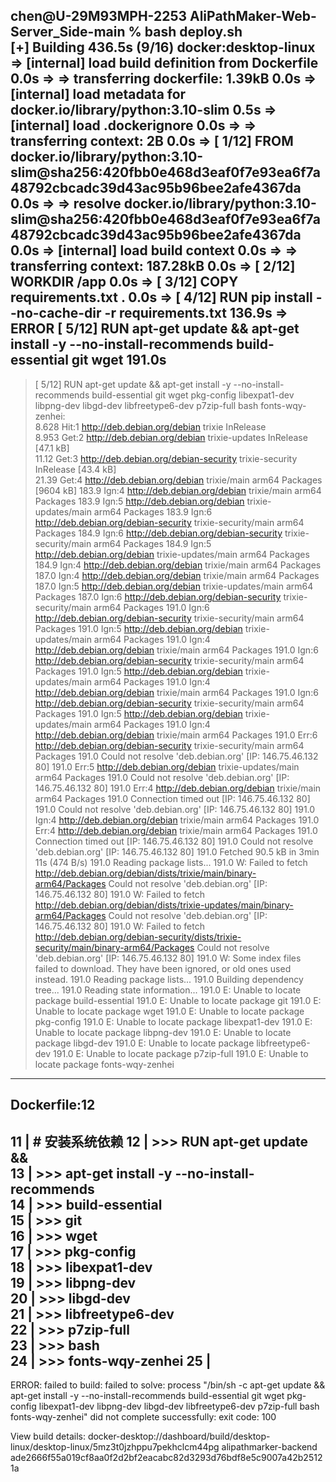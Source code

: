 chen@U-29M93MPH-2253 AliPathMaker-Web-Server_Side-main % bash deploy.sh      
[+] Building 436.5s (9/16)                                                                                        docker:desktop-linux
 => [internal] load build definition from Dockerfile                                                                              0.0s
 => => transferring dockerfile: 1.39kB                                                                                            0.0s
 => [internal] load metadata for docker.io/library/python:3.10-slim                                                               0.5s
 => [internal] load .dockerignore                                                                                                 0.0s
 => => transferring context: 2B                                                                                                   0.0s
 => [ 1/12] FROM docker.io/library/python:3.10-slim@sha256:420fbb0e468d3eaf0f7e93ea6f7a48792cbcadc39d43ac95b96bee2afe4367da       0.0s
 => => resolve docker.io/library/python:3.10-slim@sha256:420fbb0e468d3eaf0f7e93ea6f7a48792cbcadc39d43ac95b96bee2afe4367da         0.0s
 => [internal] load build context                                                                                                 0.0s
 => => transferring context: 187.28kB                                                                                             0.0s
 => [ 2/12] WORKDIR /app                                                                                                          0.0s
 => [ 3/12] COPY requirements.txt .                                                                                               0.0s
 => [ 4/12] RUN pip install --no-cache-dir -r requirements.txt                                                                  136.9s
 => ERROR [ 5/12] RUN apt-get update &&     apt-get install -y --no-install-recommends     build-essential     git     wget     191.0s 
------                                                                                                                                 
 > [ 5/12] RUN apt-get update &&     apt-get install -y --no-install-recommends     build-essential     git     wget     pkg-config     libexpat1-dev     libpng-dev     libgd-dev     libfreetype6-dev     p7zip-full     bash     fonts-wqy-zenhei:                         
8.628 Hit:1 http://deb.debian.org/debian trixie InRelease                                                                              
8.953 Get:2 http://deb.debian.org/debian trixie-updates InRelease [47.1 kB]                                                            
11.12 Get:3 http://deb.debian.org/debian-security trixie-security InRelease [43.4 kB]                                                  
21.39 Get:4 http://deb.debian.org/debian trixie/main arm64 Packages [9604 kB]
183.9 Ign:4 http://deb.debian.org/debian trixie/main arm64 Packages
183.9 Ign:5 http://deb.debian.org/debian trixie-updates/main arm64 Packages
183.9 Ign:6 http://deb.debian.org/debian-security trixie-security/main arm64 Packages
184.9 Ign:6 http://deb.debian.org/debian-security trixie-security/main arm64 Packages
184.9 Ign:5 http://deb.debian.org/debian trixie-updates/main arm64 Packages
184.9 Ign:4 http://deb.debian.org/debian trixie/main arm64 Packages
187.0 Ign:4 http://deb.debian.org/debian trixie/main arm64 Packages
187.0 Ign:5 http://deb.debian.org/debian trixie-updates/main arm64 Packages
187.0 Ign:6 http://deb.debian.org/debian-security trixie-security/main arm64 Packages
191.0 Ign:6 http://deb.debian.org/debian-security trixie-security/main arm64 Packages
191.0 Ign:5 http://deb.debian.org/debian trixie-updates/main arm64 Packages
191.0 Ign:4 http://deb.debian.org/debian trixie/main arm64 Packages
191.0 Ign:6 http://deb.debian.org/debian-security trixie-security/main arm64 Packages
191.0 Ign:5 http://deb.debian.org/debian trixie-updates/main arm64 Packages
191.0 Ign:4 http://deb.debian.org/debian trixie/main arm64 Packages
191.0 Ign:6 http://deb.debian.org/debian-security trixie-security/main arm64 Packages
191.0 Ign:5 http://deb.debian.org/debian trixie-updates/main arm64 Packages
191.0 Ign:4 http://deb.debian.org/debian trixie/main arm64 Packages
191.0 Err:6 http://deb.debian.org/debian-security trixie-security/main arm64 Packages
191.0   Could not resolve 'deb.debian.org' [IP: 146.75.46.132 80]
191.0 Err:5 http://deb.debian.org/debian trixie-updates/main arm64 Packages
191.0   Could not resolve 'deb.debian.org' [IP: 146.75.46.132 80]
191.0 Err:4 http://deb.debian.org/debian trixie/main arm64 Packages
191.0   Connection timed out [IP: 146.75.46.132 80]
191.0   Could not resolve 'deb.debian.org' [IP: 146.75.46.132 80]
191.0 Ign:4 http://deb.debian.org/debian trixie/main arm64 Packages
191.0 Err:4 http://deb.debian.org/debian trixie/main arm64 Packages
191.0   Connection timed out [IP: 146.75.46.132 80]
191.0   Could not resolve 'deb.debian.org' [IP: 146.75.46.132 80]
191.0 Fetched 90.5 kB in 3min 11s (474 B/s)
191.0 Reading package lists...
191.0 W: Failed to fetch http://deb.debian.org/debian/dists/trixie/main/binary-arm64/Packages  Could not resolve 'deb.debian.org' [IP: 146.75.46.132 80]
191.0 W: Failed to fetch http://deb.debian.org/debian/dists/trixie-updates/main/binary-arm64/Packages  Could not resolve 'deb.debian.org' [IP: 146.75.46.132 80]
191.0 W: Failed to fetch http://deb.debian.org/debian-security/dists/trixie-security/main/binary-arm64/Packages  Could not resolve 'deb.debian.org' [IP: 146.75.46.132 80]
191.0 W: Some index files failed to download. They have been ignored, or old ones used instead.
191.0 Reading package lists...
191.0 Building dependency tree...
191.0 Reading state information...
191.0 E: Unable to locate package build-essential
191.0 E: Unable to locate package git
191.0 E: Unable to locate package wget
191.0 E: Unable to locate package pkg-config
191.0 E: Unable to locate package libexpat1-dev
191.0 E: Unable to locate package libpng-dev
191.0 E: Unable to locate package libgd-dev
191.0 E: Unable to locate package libfreetype6-dev
191.0 E: Unable to locate package p7zip-full
191.0 E: Unable to locate package fonts-wqy-zenhei
------
Dockerfile:12
--------------------
  11 |     # 安装系统依赖
  12 | >>> RUN apt-get update && \
  13 | >>>     apt-get install -y --no-install-recommends \
  14 | >>>     build-essential \
  15 | >>>     git \
  16 | >>>     wget \
  17 | >>>     pkg-config \
  18 | >>>     libexpat1-dev \
  19 | >>>     libpng-dev \
  20 | >>>     libgd-dev \
  21 | >>>     libfreetype6-dev \
  22 | >>>     p7zip-full \
  23 | >>>     bash \
  24 | >>>     fonts-wqy-zenhei
  25 |     
--------------------
ERROR: failed to build: failed to solve: process "/bin/sh -c apt-get update &&     apt-get install -y --no-install-recommends     build-essential     git     wget     pkg-config     libexpat1-dev     libpng-dev     libgd-dev     libfreetype6-dev     p7zip-full     bash     fonts-wqy-zenhei" did not complete successfully: exit code: 100

View build details: docker-desktop://dashboard/build/desktop-linux/desktop-linux/5mz3t0jzhppu7pekhclcm44pg
alipathmarker-backend
ade2666f55a019cf8aa0f2d2bf2eacabc82d3293d76bdf8e5c9007a42b25121a
